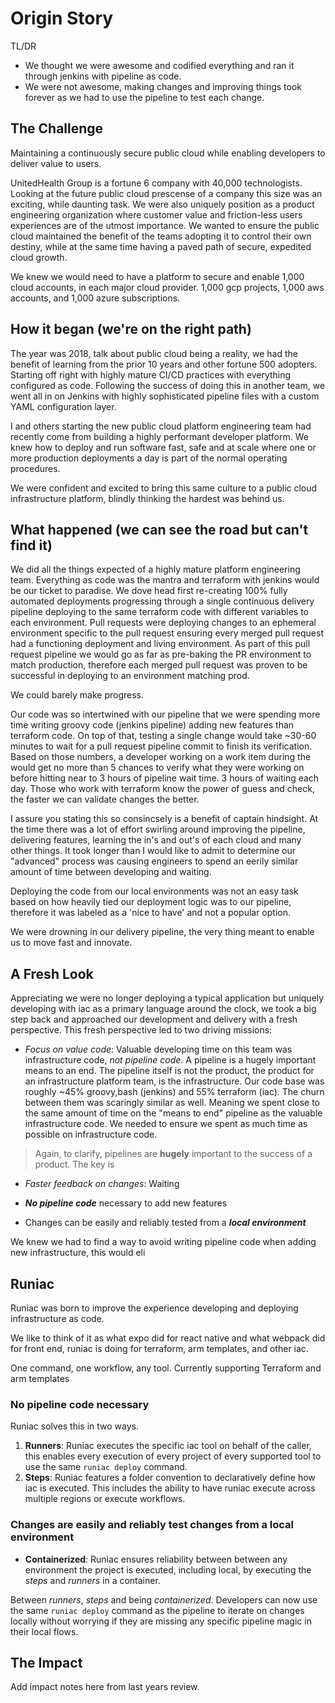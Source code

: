 # Origin Story

TL/DR

- We thought we were awesome and codified everything and ran it through jenkins with pipeline as code.
- We were not awesome, making changes and improving things took forever as we had to use the pipeline to test each change. 

## The Challenge

Maintaining a continuously secure public cloud while enabling developers to deliver value to users.

UnitedHealth Group is a fortune 6 company with 40,000 technologists.  Looking at the future public cloud prescense of a company this size was an exciting, while daunting task.  We were also uniquely position as a product engineering organization where customer value and friction-less users experiences are of the utmost importance.  We wanted to ensure the public cloud maintained the benefit of the teams adopting it to control their own destiny, while at the same time having a paved path of secure, expedited cloud growth.

We knew we would need to have a platform to secure and enable 1,000 cloud accounts, in each major cloud provider.  1,000 gcp projects, 1,000 aws accounts, and 1,000 azure subscriptions.

## How it began (we're on the right path)

The year was 2018, talk about public cloud being a reality, we had the benefit of learning from the prior 10 years and other fortune 500 adopters.  Starting off right with highly mature CI/CD practices with everything configured as code.  Following the success of doing this in another team, we went all in on Jenkins with highly sophisticated pipeline files with a custom YAML configuration layer.

I and others starting the new public cloud platform engineering team had recently come from building a highly performant developer platform.  We knew how to deploy and run software fast, safe and at scale where one or more production deployments a day is part of the normal operating procedures. 

We were confident and excited to bring this same culture to a public cloud infrastructure platform, blindly thinking the hardest was behind us.

## What happened (we can see the road but can't find it)

We did all the things expected of a highly mature platform engineering team. Everything as code was the mantra and terraform with jenkins would be our ticket to paradise.  We dove head first re-creating 100% fully automated deployments progressing through a single continuous delivery pipeline deploying to the same terraform code with different variables to each environment.  Pull requests were deploying changes to an ephemeral environment specific to the pull request ensuring every merged pull request had a functioning deployment and living environment.  As part of this pull request pipeline we would go as far as pre-baking the PR environment to match production, therefore each merged pull request was proven to be successful in deploying to an environment matching prod.

We could barely make progress.  

Our code was so intertwined with our pipeline that we were spending more time writing groovy code (jenkins pipeline) adding new features than terraform code.  On top of that, testing a single change would take ~30-60 minutes to wait for a pull request pipeline commit to finish its verification.   Based on those numbers, a developer working on a work item during the would get no more than 5 chances to verify what they were working on before hitting near to 3 hours of pipeline wait time.  3 hours of waiting each day.  Those who work with terraform know the power of guess and check, the faster we can validate changes the better.

I assure you stating this so consincsely is a benefit of captain hindsight.  At the time there was a lot of effort swirling around improving the pipeline, delivering  features, learning the in's and out's of each cloud and many other things.  It took longer than I would like to admit to determine our "advanced" process was causing engineers to spend an eerily similar amount of time between developing and waiting.

Deploying the code from our local environments was not an easy task based on how heavily tied our deployment logic was to our pipeline, therefore it was labeled as a 'nice to have' and not a popular option.

We were drowning in our delivery pipeline, the very thing meant to enable us to move fast and innovate.  

## A Fresh Look

Appreciating we were no longer deploying a typical application but uniquely developing with iac as a primary language around the clock, we took a big step back and approached our development and delivery with a fresh perspective.    This fresh perspective led to two driving missions:

- *Focus on value code*:   Valuable developing time on this team was infrastructure code, _not pipeline code_.  A pipeline is a hugely important means to an end.  The pipeline itself is not the product, the product for an infrastructure platform team, is the infrastructure.    Our code base was roughly ~45% groovy,bash (jenkins) and 55% terraform (iac).  The churn between them was scaringly similar as well. Meaning we spent close to the same amount of time on the "means to end" pipeline as the valuable infrastructure code.  We needed to ensure we spent as much time as possible on infrastructure code.

> Again, to clarify, pipelines are **hugely** important to the success of a product.  The key is 

- *Faster feedback on changes*:  Waiting 

- **_No pipeline code_** necessary to add new features
- Changes can be easily and reliably tested from a **_local environment_**

We knew we had to find a way to avoid writing pipeline code when adding new infrastructure, this would eli

## Runiac

Runiac was born to improve the experience developing and deploying infrastructure as code.

We like to think of it as what expo did for react native and what webpack did for front end, runiac is doing for terraform, arm templates, and other iac.

One command, one workflow, any tool.  Currently supporting Terraform and arm templates

### No pipeline code necessary

Runiac solves this in two ways.

1) **Runners**:  Runiac executes the specific iac tool on behalf of the caller,  this enables every execution of every project of every supported tool to use the same `runiac deploy` command. 
2) **Steps**:  Runiac features a folder convention to declaratively define how iac is executed.   This includes the ability to have runiac execute across multiple regions or execute workflows.

### Changes are easily and reliably test changes from a local environment

- **Containerized**: Runiac ensures reliability between between any environment the project is executed, including local, by executing the *steps* and *runners* in a container.  

Between *runners*, *steps* and being *containerized*.  Developers can now use the same `runiac deploy` command as the pipeline to iterate on changes locally without worrying if they are missing any specific pipeline magic in their local flows.

## The Impact

Add impact notes here from last years review.
<!--stackedit_data:
eyJoaXN0b3J5IjpbLTExMTczNDk4NTAsNzMyODA5ODQyLC03Nz
c3MDMyMDksLTE4MDE3NTMwMDMsLTk5OTUxMTY3OF19
-->